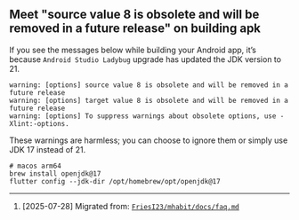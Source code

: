 <!-- markdownlint-disable no-inline-html first-line-heading -->

## Meet "source value 8 is obsolete and will be removed in a future release" on building apk

If you see the messages below while building your Android app,
it’s because `Android Studio Ladybug` upgrade has updated the JDK version to 21.

```log
warning: [options] source value 8 is obsolete and will be removed in a future release
warning: [options] target value 8 is obsolete and will be removed in a future release
warning: [options] To suppress warnings about obsolete options, use -Xlint:-options.
```

These warnings are harmless; you can choose to ignore them or simply use JDK 17 instead of 21.

```shell
# macos arm64
brew install openjdk@17
flutter config --jdk-dir /opt/homebrew/opt/openjdk@17
```

---

1. [2025-07-28] Migrated from: [`FriesI23/mhabit/docs/faq.md`][_migrate]

[_migrate]: https://github.com/FriesI23/mhabit/blob/9fbf03a4a16c0794f8fbb26e3fb3068149695f4e/docs/faq.md

